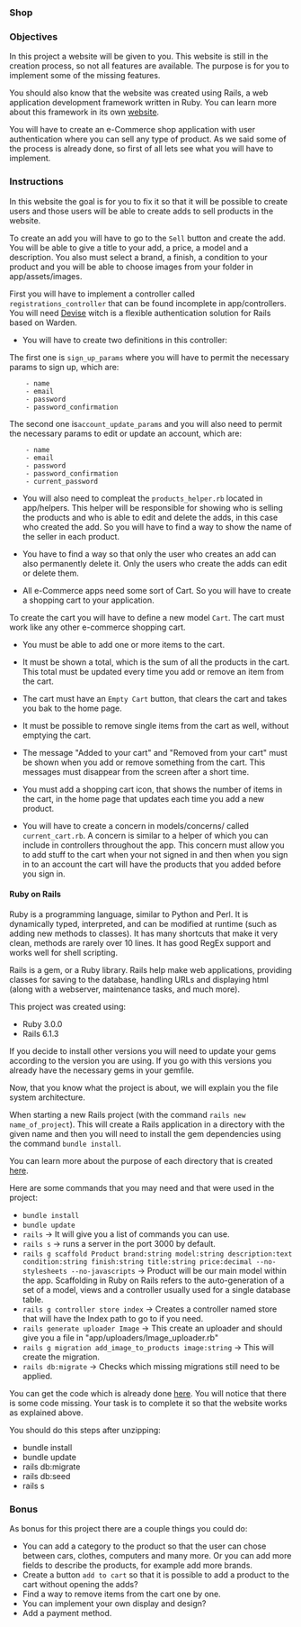 ### Shop

### Objectives

In this project a website will be given to you. This website is still in the creation process, so not all features are available. The purpose is for you to implement some of the missing features.

You should also know that the website was created using Rails, a web application development framework written in Ruby. You can learn more about this framework in its own [website](https://guides.rubyonrails.org/getting_started.html).

You will have to create an e-Commerce shop application with user authentication where you can sell any type of product.
As we said some of the process is already done, so first of all lets see what you will have to implement.

### Instructions

In this website the goal is for you to fix it so that it will be possible to create users and those users will be able to create adds to sell products in the website.

To create an add you will have to go to the `Sell` button and create the add. You will be able to give a title to your add, a price, a model and a description. You also must select a brand, a finish, a condition to your product and you will be able to choose images from your folder in app/assets/images.

First you will have to implement a controller called `registrations_controller` that can be found incomplete in app/controllers. You will need [Devise](https://github.com/heartcombo/devise) witch is a flexible authentication solution for Rails based on Warden.

- You will have to create two definitions in this controller:

The first one is `sign_up_params` where you will have to permit the necessary params to sign up, which are:

        - name
        - email
        - password
        - password_confirmation

The second one is`account_update_params` and you will also need to permit the necessary params to edit or update an account, which are:

        - name
        - email
        - password
        - password_confirmation
        - current_password

- You will also need to compleat the `products_helper.rb` located in app/helpers. This helper will be responsible for showing who is selling the products and who is able to edit and delete the adds, in this case who created the add. So you will have to find a way to show the name of the seller in each product.

- You have to find a way so that only the user who creates an add can also permanently delete it. Only the users who create the adds can edit or delete them.

- All e-Commerce apps need some sort of Cart. So you will have to create a shopping cart to your application.

To create the cart you will have to define a new model `Cart`.
The cart must work like any other e-commerce shopping cart.

- You must be able to add one or more items to the cart.
- It must be shown a total, which is the sum of all the products in the cart. This total must be updated every time you add or remove an item from the cart.
- The cart must have an `Empty Cart` button, that clears the cart and takes you bak to the home page.
- It must be possible to remove single items from the cart as well, without emptying the cart.
- The message "Added to your cart" and "Removed from your cart" must be shown when you add or remove something from the cart. This messages must disappear from the screen after a short time.
- You must add a shopping cart icon, that shows the number of items in the cart, in the home page that updates each time you add a new product.

- You will have to create a concern in models/concerns/ called `current_cart.rb`. A concern is similar to a helper of which you can include in controllers throughout the app. This concern must allow you to add stuff to the cart when your not signed in and then when you sign in to an account the cart will have the products that you added before you sign in.

#### Ruby on Rails

Ruby is a programming language, similar to Python and Perl. It is dynamically typed, interpreted, and can be modified at runtime (such as adding new methods to classes). It has many shortcuts that make it very clean, methods are rarely over 10 lines. It has good RegEx support and works well for shell scripting.

Rails is a gem, or a Ruby library. Rails help make web applications, providing classes for saving to the database, handling URLs and displaying html (along with a webserver, maintenance tasks, and much more).

This project was created using:

- Ruby 3.0.0
- Rails 6.1.3

If you decide to install other versions you will need to update your gems according to the version you are using. If you go with this versions you already have the necessary gems in your gemfile.

Now, that you know what the project is about, we will explain you the file system architecture.

When starting a new Rails project (with the command `rails new name_of_project`).
This will create a Rails application in a directory with the given name and then you will need to install the gem dependencies using the command `bundle install`.

You can learn more about the purpose of each directory that is created [here](https://www.tutorialspoint.com/ruby-on-rails/rails-directory-structure.htm).

Here are some commands that you may need and that were used in the project:

- `bundle install`
- `bundle update`
- `rails` -> It will give you a list of commands you can use.
- `rails s` -> runs a server in the port 3000 by default.
- `rails g scaffold Product brand:string model:string description:text condition:string finish:string title:string price:decimal --no-stylesheets --no-javascripts` -> Product will be our main model within the app. Scaffolding in Ruby on Rails refers to the auto-generation of a set of a model, views and a controller usually used for a single database table.
- `rails g controller store index` -> Creates a controller named store that will have the Index path to go to if you need.
- `rails generate uploader Image` -> This create an uploader and should give you a file in "app/uploaders/Image_uploader.rb"
- `rails g migration add_image_to_products image:string` -> This will create the migration.
- `rails db:migrate` -> Checks which missing migrations still need to be applied.

You can get the code which is already done [here](https://assets.01-edu.org/shop/shop.zip). You will notice that there is some code missing. Your task is to complete it so that the website works as explained above.

You should do this steps after unzipping:

- bundle install
- bundle update
- rails db:migrate
- rails db:seed
- rails s

### Bonus

As bonus for this project there are a couple things you could do:

- You can add a category to the product so that the user can chose between cars, clothes, computers and many more. Or you can add more fields to describe the products, for example add more brands.
- Create a button `add to cart` so that it is possible to add a product to the cart without opening the adds?
- Find a way to remove items from the cart one by one.
- You can implement your own display and design?
- Add a payment method.
